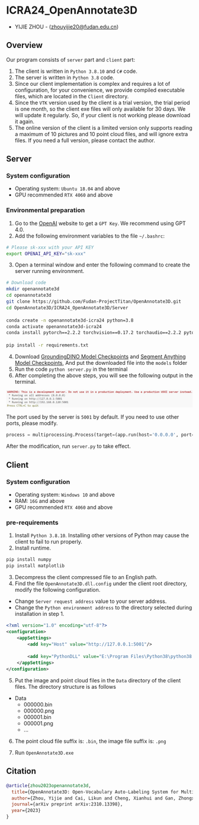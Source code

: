 # ICRA24_OpenAnnotate3D 

- YIJIE ZHOU - (zhouyijie20@fudan.edu.cn)

## Overview
Our program consists of `server` part and `client` part:
1. The client is written in `Python 3.8.10` and `C#` code.
2. The server is written in `Python 3.8` code.
3. Since our client implementation is complex and requires a lot of configuration, for your convenience, we provide compiled executable files, which are located in the `Client` directory.
4. Since the `VTK` version used by the client is a trial version, the trial period is one month, so the client exe files will only available for 30 days. We will update it regularly. So, if your client is not working please download it again.
5. The online version of the client is a limited version only supports reading a maximum of 10 pictures and 10 point cloud files, and will ignore extra files. If you need a full version, please contact the author.

## Server

### System configuration

- Operating system: `Ubuntu 18.04` and above
- GPU recommended `RTX 4060` and above

### Environmental preparation

1. Go to the [OpenAI](https://openai.com/) website to get a `GPT Key`. We recommend using GPT 4.0.
2. Add the following environment variables to the file `~/.bashrc`:

```bash
# Please sk-xxx with your API KEY
export OPENAI_API_KEY="sk-xxx"
``` 

3. Open a terminal window and enter the following command to create the server running environment.

```bash
# Download code
mkdir openannotate3d
cd openannotate3d
git clone https://github.com/Fudan-ProjectTitan/OpenAnnotate3D.git
cd OpenAnnotate3D/ICRA24_OpenAnnotate3D/Server

conda create -n openannotate3d-icra24 python=3.8
conda activate openannotate3d-icra24
conda install pytorch==2.2.2 torchvision==0.17.2 torchaudio==2.2.2 pytorch-cuda=11.8 -c pytorch -c nvidia

pip install -r requirements.txt
```

4. Download [GroundingDINO Model Checkpoints](https://github.com/IDEA-Research/GroundingDINO/releases/download/v0.1.0-alpha2/groundingdino_swinb_cogcoor.pth) and [Segment Anything Model Checkpoints](https://dl.fbaipublicfiles.com/segment_anything/sam_vit_h_4b8939.pth), And put the downloaded file into the `models` folder
5. Run the code `python server.py` in the terminal
6. After completing the above steps, you will see the following output in the terminal.

![01.png](Server/assets/01.png)

The port used by the server is `5001` by default. If you need to use other ports, please modify.

```python
process = multiprocessing.Process(target=(app.run(host='0.0.0.0', port=5001)))
```

After the modification, run `server.py` to take effect.

## Client

### System configuration

- Operating system: `Windows 10` and above
- RAM: `16G` and above
- GPU recommended `RTX 4060` and above

### pre-requirements

1. Install `Python 3.8.10`. Installing other versions of Python may cause the client to fail to run properly.
2. Install runtime.
```bash
pip install numpy
pip install matplotlib
```

3. Decompress the client compressed file to an English path.
4. Find the file `OpenAnnotate3D.dll.config` under the client root directory, modify the following configuration.
- Change `Server request address` value to your server address.
- Change the `Python environment address` to the directory selected during installation in step 1.
```xml
<?xml version="1.0" encoding="utf-8"?>
<configuration>
	<appSettings>
		<add key="Host" value="http://127.0.0.1:5001"/>

		<add key="PythonDLL" value="E:\Program Files\Python38\python38.dll"/>
	</appSettings>
</configuration>
```

5. Put the image and point cloud files in the `Data` directory of the client files. The directory structure is as follows
- Data
   - 000000.bin
   - 000000.png
   - 000001.bin
   - 000001.png
   - ...
6. The point cloud file suffix is: `.bin`, the image file suffix is: `.png`

7. Run `OpenAnnotate3D.exe`

## Citation

```bibtex
@article{zhou2023openannotate3d,
  title={OpenAnnotate3D: Open-Vocabulary Auto-Labeling System for Multi-modal 3D Data},
  author={Zhou, Yijie and Cai, Likun and Cheng, Xianhui and Gan, Zhongxue and Xue, Xiangyang and Ding, Wenchao},
  journal={arXiv preprint arXiv:2310.13398},
  year={2023}
}
```